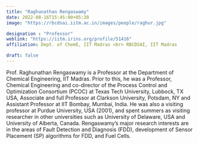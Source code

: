 ```yaml
---
title: "Raghunathan Rengaswamy"
date: 2022-08-16T15:45:00+05:30
image: "https://rbcdsai.iitm.ac.in/images/people/raghur.jpg"

designation : "Professor"
weblink: "https://iitm.irins.org/profile/51416"
affiliation: Dept. of ChemE, IIT Madras <br> RBCDSAI, IIT Madras

draft: false
---
```


Prof. Raghunathan Rengaswamy is a Professor at the Department of Chemical Engineering, IIT Madras. Prior to this, he was a Professor, Chemical Engineering and co-director of the Process Control and Optimization Consortium (PCOC) at Texas Tech University, Lubbock, TX USA, Associate and full Professor at Clarkson University, Potsdam, NY and Assistant Professor at IIT Bombay, Mumbai, India. He was also a visiting professor at Purdue University, USA (2001), and spent summers as visiting researcher in other universities such as University of Delaware, USA and University of Alberta, Canada. Rengaswamy’s major research interests are in the areas of Fault Detection and Diagnosis (FDD), development of Sensor Placement (SP) algorithms for FDD, and Fuel Cells.